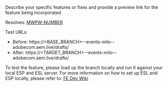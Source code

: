 Describe your specific features or fixes and provide a preview link for the feature being incorporated

Resolves: [MWPW-NUMBER](https://jira.corp.adobe.com/browse/MWPW-NUMBER)

Test URLs:
- Before: https://<BASE_BRANCH>--events-milo--adobecom.aem.live/drafts/
- After: https://<TARGET_BRANCH>--events-milo--adobecom.aem.live/drafts/

To test the feature, please load up the branch locally and run it against your local ESP and ESL server.
For more information on how to set up ESL and ESP locally, please refer to: [FE Dev Wiki](https://wiki.corp.adobe.com/display/adobedotcom/Events+Milo+FE+Dev+Wiki#EventsMiloFEDevWiki-Localdevelopmentsetup)
